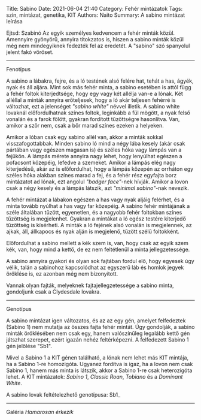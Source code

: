 Title: Sabino
Date: 2021-06-04 21:40
Category: Fehér mintázatok
Tags: szín, mintázat, genetika, KIT
Authors: Naito
Summary: A sabino mintázat leírása

Ejtsd: Szabinó
Az egyik személyes kedvencem a fehér minták közül. Amennyire gyönyörű, annyira titokzatos is, hiszen a sabino minták közül még nem mindegyiknek fedezték fel az eredetét. A "sabino" szó spanyolul jelent fakó vöröset.
***
Fenotípus

A sabino a lábakra, fejre, és a ló testének alsó felére hat, tehát a has, ágyék, nyak és áll aljára. Mint sok más fehér minta, a sabino esetében is attól függ a fehér foltok kiterjedtsége, hogy egy vagy két allélja van-e a lónak. Két alléllal a minták annyira erőteljesek, hogy a ló akár teljesen fehérré is változhat, ezt a jelenséget <span title="szabinó fehér" style="cursor: help">_"sabino white"_</span> névvel illetik. A sabino white lovaknál előfordulhatnak színes foltok, leginkább a fül mögött, a nyak felső vonalán és a farok fölött, gyakran fordított tűzöttségre hasonlítva. Van, amikor a szőr nem, csak a bőr marad színes ezeken a helyeken.

Amikor a lóban csak egy sabino allél van, akkor a minták sokkal visszafogottabbak. Minden sabino ló mind a négy lába kesely (akár csak pártában vagy egészen magasan is) és széles hóka vagy lámpás van a fejükön. A lámpás mérete annyira nagy lehet, hogy lenyúlhat egészen a pofacsont közepéig, lefedve a szemeket. Amikor a lámpás elég nagy kiterjedésű, akár az is előfordulhat, hogy a lámpás közepén az orrháton egy széles hóka alakban színes marad a fej, és a fehér rész egyfajta borz mintázatot ad lónak, ezt angolul <span title="ford. borz arcú" style="cursor: help">_"badger face"_</span>-nek hívják. Amikor a lovon csak a négy kesely és a lámpás látszik, azt <span title="ford. minimális szabinó" style="cursor: help">_"minimal sabino"_</span>-nak nevezik.

A fehér mintázat a lábakon egészen a has vagy nyak aljáig felérhet, és a minta tovább nyúlhat a has vagy far közepéig. A sabino fehér mintájának a széle általában tűzött, egyenetlen, és a nagyobb fehér foltokban színes tűzöttség is megjelenhet. Gyakran a mintákat a ló egész testére kiterjedő tűzöttség is kísérheti. A minták a ló fejének alsó vonalán is megjelennek, az ajkak, áll, állkapocs és nyak alján is megjelenő, tűzött szélű foltokként.

Előfordulhat a sabino mellett a kék szem is, van, hogy csak az egyik szem kék, van, hogy mind a kettő, de ez nem feltétlenül a minta jellegzetessége.

A sabino annyira gyakori és olyan sok fajtában fordul elő, hogy egyesek úgy vélik, talán a sabinohoz kapcsolódhat az egyszerű láb és homlok jegyek öröklése is, ez azonban még nem bizonyított.

Vannak olyan fajták, melyeknek fajtajellegzetessége a sabino minta, gondoljunk csak a Clydesdale lovakra.
***
Genotípus

A sabino mintázat igen változatos, és az az egy gén, amelyet felfedeztek (Sabino 1) nem mutatja az összes fajta fehér mintát. Úgy gondolják, a sabino minták öröklésében nem csak egy, hanem valószínűleg legalább kettő gén játszhat szerepet, ezért igazán nehéz feltérképezni. A felfedezett Sabino 1 gén jelölése "Sb1".

Mivel a Sabino 1 a KIT génen található, a lónak nem lehet más KIT mintája, ha a Sabino 1-re homozigóta. Ugyanez fordítva is igaz, ha a lovon nem csak Sabino 1, hanem más minta is látszik, akkor a Sabino 1-re csak heterozigóta lehet.
A KIT mintázatok: <span title="ejtsd: szabinó" style="cursor: help">_Sabino 1_</span>, <span title="ford.: klasszikus deres" style="cursor: help">_Classic Roan_</span>, <span title="ejtsd: tobiánó" style="cursor: help">_Tobiano_</span> és a <span title="ford.: domináns fehér" style="cursor: help">_Dominant White_</span>.

A sabino lovak feltételezhető genotípusa: Sb1_
***
Galéria
*Hamarosan érkezik*

